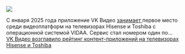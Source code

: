 <!--2025-03-24 13:59:02-->
<div class="yb">
  <div class="rss smaller1 habr"><img src="https://habrastorage.org/getpro/habr/upload_files/b8e/0f8/620/b8e0f8620a8514a70853b62c898ebd77.jpg" /><p>С января 2025 года приложение VK Видео <a href="https://vk.com/press/video-hisense-toshiba" rel="noopener noreferrer nofollow">занимает </a>первое место среди видеоплатформ на телевизорах Hisense и Toshiba с операционной системой VIDAA. Сервис стал номером один по... <br><a class="light" href="https://habr.com/ru/news/893888/?utm_source=habrahabr&utm_medium=rss&utm_campaign=893888">VK Видео возглавило рейтинг контент-приложений на телевизорах Hisense и Toshiba</a></div>
</div>
